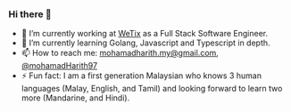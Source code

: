 ### Hi there 👋

- 🔭 I’m currently working at [WeTix](https://github.com/wetix) as a Full Stack Software Engineer.
- 🌱 I’m currently learning Golang, Javascript and Typescript in depth.
- 📫 How to reach me: mohamadharith.my@gmail.com, [@mohamadHarith97](https://twitter.com/mohamadHarith97)
- ⚡ Fun fact: I am a first generation Malaysian who knows 3 human languages (Malay, English, and Tamil) and looking forward to learn two more (Mandarine, and Hindi).

